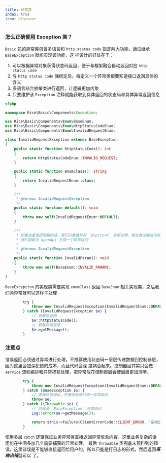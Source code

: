 ```yaml
---
title: 异常类
index: true
icon: discover
---
```


### 怎么正确使用 Exception 类？

`Basic` 包的异常类包含多语言和 `http status code` 指定两大功能，通过继承 `BaseException` 就能实现该功能，这
样设计的好处在于：
1. 可以根据异常对象获得状态码返回，便于与框架融合自动返回对应 `http status code`
2. 与 `http status code` 强绑定后，每定义一个异常类都要知道接口返回具体的含义
3. 多语言结合枚举类进行返回，让逻辑更加内聚
4. 只要维护该 `Exception` 注释就能获取到具体返回的状态码和具体异常返回信息

```php
<?php

namespace Rice\Basic\Components\Exception;

use Rice\Basic\Components\Enum\BaseEnum;
use Rice\Basic\Components\Enum\HttpStatusCodeEnum;
use Rice\Basic\Components\Enum\InvalidRequestEnum;

class InvalidRequestException extends BaseException
{
    public static function httpStatusCode(): int
    {
        return HttpStatusCodeEnum::INVALID_REQUEST;
    }

    public static function enumClass(): string
    {
        return InvalidRequestEnum::class;
    }

    /**
     * @throws InvalidRequestException
     */
    public static function default(): void
    {
        throw new self(InvalidRequestEnum::DEFAULT);
    }

    /**
     * 如果这里是控制器的话，我们只要维护好 `phpstorm` 自带注释，那在做注解自动获取异常返回时
     * 我们就能为 openApi 生成一个异常返回
     *
     * @throws InvalidRequestException
     */
    public static function InvalidParam(): void
    {
        throw new self(BaseEnum::INVALID_PARAM);
    }
}

```
`BaseException` 的实现类需要实现 `enumClass` 返回 `BaseEnum` 相关实现类，之后我们抛异常就可以这样子处理

```php
        try {
            throw new InvalidRequestException(InvalidRequestEnum::DEFAULT);
        } catch (InvalidRequestException $e) {
            // 获取验证码
            $e::httpStatusCode();
            // 获取异常信息
            $e->getMessage();
        }
```

### 注意点

错误返回必须通过异常进行处理，不推荐使用状态码一层层传递数据到控制器层，因为这里会加深犯错的成本，而且代码会深
度耦合起来。控制器层其实只会做 `service` 流程编排和异常捕获处理，把异常放在控制器层会使层级更加清晰。

```php
        try {
            throw new InvalidRequestException(InvalidRequestEnum::DEFAULT);
        } catch (BaseException $e) {
            // 直接异常抛出，在框架处进行统一异常返回
            throw $e;
        } catch (\Throwable $e) {
            // 非继承 `BaseException` 异常返回
            Log::error($e->getMessage());

            return $this->failure(ClientErrorCode::CLIENT_ERROR, '系统出错');
        }
```

使用多层 `catch` 逻辑保证业务异常类直接返回异常信息内容，这里业务复杂的话还能在中间多加几个需要捕获的异常处理，
最后 `Throwable` 类兜底未预料到的错误。这里错误是不能够直接返回给用户的，所以只能是打日志的形式，然后返回***系统出错***就可以
了。

